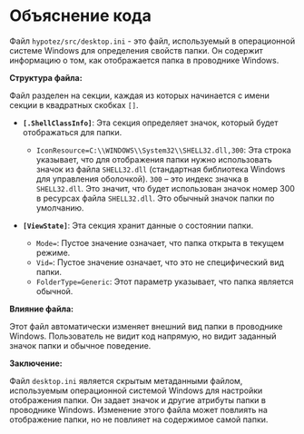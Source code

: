 # Объяснение кода

Файл `hypotez/src/desktop.ini` - это файл, используемый в операционной системе Windows для определения свойств папки. Он содержит информацию о том, как отображается папка в проводнике Windows.

**Структура файла:**

Файл разделен на секции, каждая из которых начинается с имени секции в квадратных скобках `[]`.

* **`[.ShellClassInfo]`**: Эта секция определяет значок, который будет отображаться для папки.
    * `IconResource=C:\\WINDOWS\\System32\\SHELL32.dll,300`:  Эта строка указывает, что для отображения папки нужно использовать значок из файла `SHELL32.dll` (стандартная библиотека Windows для управления оболочкой). `300` – это индекс значка в `SHELL32.dll`.  Это значит, что будет использован значок номер 300 в ресурсах файла `SHELL32.dll`.  Это обычный значок папки по умолчанию.

* **`[ViewState]`**: Эта секция хранит данные о состоянии папки.
    * `Mode=`: Пустое значение означает, что папка открыта в текущем режиме.
    * `Vid=`: Пустое значение означает, что это не специфический вид папки.
    * `FolderType=Generic`: Этот параметр указывает, что папка является обычной.


**Влияние файла:**

Этот файл автоматически изменяет внешний вид папки в проводнике Windows.  Пользователь не видит код напрямую, но видит заданный значок папки и обычное поведение.

**Заключение:**

Файл `desktop.ini`  является скрытым метаданными файлом, используемым операционной системой Windows для настройки отображения папки. Он задает значок и другие атрибуты папки в проводнике Windows.  Изменение этого файла может повлиять на отображение папки, но не повлияет на содержимое самой папки.